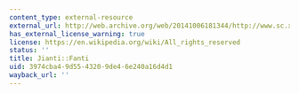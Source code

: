 ```yaml
---
content_type: external-resource
external_url: http://web.archive.org/web/20141006181344/http://www.sc.xinhuanet.com/content/2005-03/14/content_3870350.htm
has_external_license_warning: true
license: https://en.wikipedia.org/wiki/All_rights_reserved
status: ''
title: Jianti::Fanti
uid: 3974cba4-9d55-4320-9de4-6e240a16d4d1
wayback_url: ''
---
```

